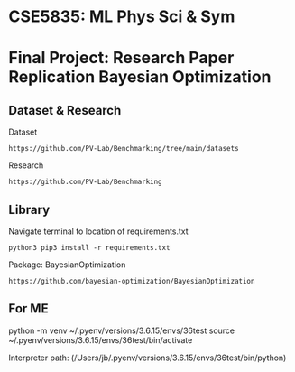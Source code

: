 # CSE5835: ML Phys Sci & Sym
# Final Project: Research Paper Replication Bayesian Optimization


## Dataset & Research
Dataset
```
https://github.com/PV-Lab/Benchmarking/tree/main/datasets
```

Research
```
https://github.com/PV-Lab/Benchmarking
```

## Library
Navigate terminal to location of requirements.txt
```
python3 pip3 install -r requirements.txt
```

Package: BayesianOptimization
```
https://github.com/bayesian-optimization/BayesianOptimization
```


## For ME
python -m venv ~/.pyenv/versions/3.6.15/envs/36test
source ~/.pyenv/versions/3.6.15/envs/36test/bin/activate

Interpreter path: (/Users/jb/.pyenv/versions/3.6.15/envs/36test/bin/python)